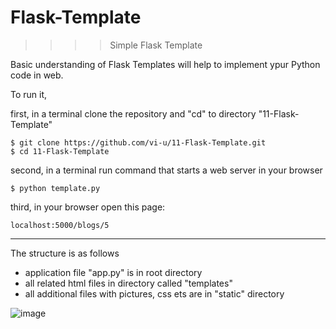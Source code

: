# Flask-Template
>>>>    Simple Flask Template

Basic understanding of Flask Templates will help to implement ypur Python code in web.


To run it, 

first, in a terminal clone the repository and "cd" to directory "11-Flask-Template"

    $ git clone https://github.com/vi-u/11-Flask-Template.git
    $ cd 11-Flask-Template
    
    
second, in a terminal run command that starts a web server in your browser

    $ python template.py


third, in your browser open this page:

    localhost:5000/blogs/5

*****


The structure is as follows 
* application file "app.py" is in root directory
* all related html files in directory called "templates"
* all additional files with pictures, css ets are in "static" directory

![image](https://user-images.githubusercontent.com/118408434/202371181-f99cf6c8-2395-4a7d-aa9a-244a460cf6c4.png)



